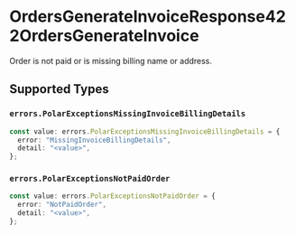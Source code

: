# OrdersGenerateInvoiceResponse422OrdersGenerateInvoice

Order is not paid or is missing billing name or address.


## Supported Types

### `errors.PolarExceptionsMissingInvoiceBillingDetails`

```typescript
const value: errors.PolarExceptionsMissingInvoiceBillingDetails = {
  error: "MissingInvoiceBillingDetails",
  detail: "<value>",
};
```

### `errors.PolarExceptionsNotPaidOrder`

```typescript
const value: errors.PolarExceptionsNotPaidOrder = {
  error: "NotPaidOrder",
  detail: "<value>",
};
```

